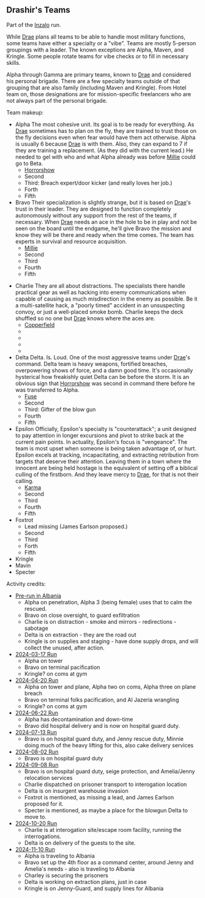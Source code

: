 ## Drashir's Teams

Part of the [Inzalo](InzaloShadowEarth) run.

While [Drae](DrashirBlitzen) plans all teams to be able to handle most
military functions, some teams have either a specialty or a
"vibe". Teams are mostly 5-person groupings with a leader. The known
exceptions are Alpha, Maven, and Kringle. Some people rotate teams for
vibe checks or to fill in necessary skills.

Alpha through Gamma are primary teams, known to [Drae](DrashirBlitzen)
and considered his personal brigade. There are a few specialty teams
outside of that grouping that are also family (including Maven and
Kringle).  From Hotel team on, those designations are for
mission-specific freelancers who are not always part of the personal
brigade.

Team makeup:
 * Alpha
   The most cohesive unit. Its goal is to be ready for everything. As
   [Drae](DrashirBlitzen) sometimes has to plan on the fly, they are
   trained to trust those on the fly decisions even when fear would
   have them act otherwise. Alpha is usually 6 because
   [Drae](DrashirBlitzen) is with them. Also, they can expand to 7 if
   they are training a replacement. (As they did with the current
   lead.) He needed to gel with who and what Alpha already was before
   [Millie](MaximillianMastersonIII) could go to Beta.
   + [Horrorshow](HoratioDorinto)
   - Second
   - Third: Breach expert/door kicker (and really loves her job.)
   - Forth
   - Fifth
 * Bravo
   Their specialization is slightly strange, but it is based on
   [Drae](DrashirBlitzen)'s trust in their leader. They are designed
   to function completely autonomously without any support from the
   rest of the teams, if necessary. When [Drae](DrashirBlitzen) needs
   an ace in the hole to be in play and not be seen on the board
   until the endgame, he'll give Bravo the mission and know they will
   be there and ready when the time comes. The team has experts in
   survival and resource acquisition.
   + [Millie](MaximillianMastersonIII)
   - Second
   - Third
   - Fourth
   - Fifth
 + Charlie
   They are all about distractions. The specialists there handle
   practical gear as well as hacking into enemy communications when
   capable of causing as much misdirection in the enemy as
   possible. Be it a multi-satellite hack, a "poorly timed" accident
   in an unsuspecting convoy, or just a well-placed smoke
   bomb. Charlie keeps the deck shuffled so no one but
   [Drae](DrashirBlitzen) knows where the aces are.
   - [Copperfield](CrissandraMinx)
   - 
   - 
   - 
   - 
 + Delta
   Delta. Is. Loud. One of the most aggressive teams under
   [Drae](DrashirBlitzen)'s command. Delta team is heavy weapons,
   fortified breaches, overpowering shows of force, and a damn good
   time. It's occasionally hysterical how freakishly quiet Delta can
   be before the storm. It is an obvious sign that
   [Horrorshow](HoratioDorinto) was second in command there before he
   was transferred to Alpha.
   - [Fuse](GlibertLincoln)
   - Second
   - Third: Gifter of the blow gun
   - Fourth
   - Fifth
 + Epsilon
   Officially, Epsilon's specialty is "counterattack"; a unit
   designed to pay attention in longer excursions and pivot to strike
   back at the current pain points. In actuality, Epsilon's focus is
   "vengeance". The team is most upset when someone is being taken
   advantage of, or hurt. Epsilon excels at tracking, incapacitating,
   and extracting retribution from targets that deserve their
   attention. Leaving them in a town where the innocent are being
   held hostage is the equivalent of setting off a biblical culling
   of the firstborn. And they leave mercy to [Drae](DrashirBlitzen),
   for that is not their calling.
   - [Karma](ArialLi)
   - Second
   - Third
   - Fourth
   - Fifth
 + Foxtrot
   - Lead missing (James Earlson proposed.)
   - Second
   - Third
   - Forth
   - Fifth
 + Kringle
 + Mavin
 + Specter
	
Activity credits:
 + [Pre-run in Albania](https://plan-b.org/~dkap/Amber/logs/20240908-Background_Drae_Cedrick.html)
   - Alpha on penetration, Alpha 3 (being female) uses that to calm
     the rescued.
   - Bravo on close oversight, to guard exfiltration
   - Charlie is on distraction - smoke and mirrors - redirections -
     sabotage
   - Delta is on extraction - they are the road out
   - Kringle is on supplies and staging - have done supply drops, and
     will collect the unused, after action.
 + [2024-03-17 Run](https://plan-b.org/~dkap/Amber/logs/20240317-Inzalo_Run_Log.html)
   - Alpha on tower
   - Bravo on terminal pacification
   - Kringle? on coms at gym
 + [2024-04-20 Run](https://plan-b.org/~dkap/Amber/logs/20240420-Inzalo_Run_Log.html)
   - Alpha on tower and plane, Alpha two on coms, Alpha three on plane
     breach
   - Bravo on terminal folks pacification, and Al Jazeria wrangling
   - Kringle? on coms at gym
 + [2024-06-22 Run](https://plan-b.org/~dkap/Amber/logs/20240622-Inzalo_Run_Log.html)
   - Alpha has decontamination and down-time
   - Bravo did hospital delivery and is now on hospital guard duty.
 + [2024-07-13 Run](https://plan-b.org/~dkap/Amber/logs/20240713-Inzalo_Run_Log.html)
   - Bravo is on hospital guard duty, and Jenny rescue duty, Minnie
     doing much of the heavy lifting for this, also cake delivery
     services
 + [2024-08-02 Run](https://plan-b.org/~dkap/Amber/logs/20240802-Inzalo_Run_Log.html)
   - Bravo is on hospital guard duty
 + [2024-09-08 Run](https://plan-b.org/~dkap/Amber/logs/20240908-Inzalo_Run_Log.html)
   - Bravo is on hospital guard duty, seige protection, and
     Amelia/Jenny relocation services
   - Charlie dispatched on prisoner transport to interogation location
   - Delta is on insurgent warehouse invasion
   - Foxtrot is mentioned, as missing a lead, and James Earlson proposed for it.
   - Specter is mentioned, as maybe a place for the blowgun Delta to move to.
 + [2024-10-20 Run](https://plan-b.org/~dkap/Amber/logs/20241020-Inzalo_Run_Log.html)
   - Charlie is at interogation site/escape room facility, running the
     interrogations.
   - Delta is on delivery of the guests to the site.
 + [2024-11-10 Run](https://plan-b.org/~dkap/Amber/logs/20241110-Inzalo_Run_Log.html)
   - Alpha is traveling to Albania
   - Bravo set up the 4th floor as a command center, around Jenny and
     Amelia's needs - also is traveling to Albania
   - Charley is securing the prisoners
   - Delta is working on extraction plans, just in case
   - Kringle is on Jenny-Guard, and supply lines for Albania
